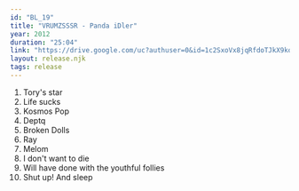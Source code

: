 ```yaml
---
id: "BL_19"
title: "VRUMZSSSR - Panda iDler"
year: 2012
duration: "25:04"
link: "https://drive.google.com/uc?authuser=0&id=1c2SxoVx8jqRfdoTJkX9koLhZZcv177SY&export=download"
layout: release.njk
tags: release
---
```


01. Tory's star
02. Life sucks
03. Kosmos Pop
04. Deptq
05. Broken Dolls
06. Ray
07. Melom
08. I don't want to die
09. Will have done with the youthful follies
10. Shut up! And sleep